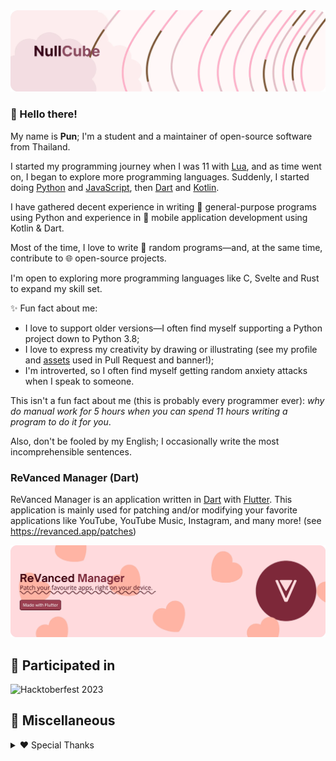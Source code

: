 <picture>
  <source media="(prefers-color-scheme: dark)" srcset="assets\Personal\valentine-light.webp">
  <img alt="" src="assets\Personal\valentine-light.webp">
</picture>

### 👋 Hello there!
My name is **Pun**; I'm a student and a maintainer of open-source software from Thailand.

I started my programming journey when I was 11 with [Lua](https://www.lua.org/), and as time went on, I began to explore more programming languages. Suddenly, I started doing [Python](https://www.python.org/) and [JavaScript](https://developer.mozilla.org/en-US/docs/Web/JavaScript), then [Dart](https://dart.dev/) and [Kotlin](https://kotlinlang.org/).

I have gathered decent experience in writing 🚀 general-purpose programs using Python and experience in 📱 mobile application development using Kotlin & Dart. 

Most of the time, I love to write 🎲 random programs—and, at the same time, contribute to 🌐 open-source projects.

I'm open to exploring more programming languages like C, Svelte and Rust to expand my skill set.

✨ Fun fact about me:
* I love to support older versions—I often find myself supporting a Python project down to Python 3.8;
* I love to express my creativity by drawing or illustrating (see my profile and [assets](https://github.com/validcube/validcube/tree/main/assets) used in Pull Request and banner!);
* I'm introverted, so I often find myself getting random anxiety attacks when I speak to someone.

This isn't a fun fact about me (this is probably every programmer ever): *why do manual work for 5 hours when you can spend 11 hours writing a program to do it for you*.

Also, don't be fooled by my English; I occasionally write the most incomprehensible sentences.

### ReVanced Manager (Dart)
ReVanced Manager is an application written in [Dart](https://dart.dev/) with [Flutter](https://flutter.dev/). This application is mainly used for patching and/or modifying your favorite applications like YouTube, YouTube Music, Instagram, and many more! (see https://revanced.app/patches)

<picture>
  <source media="(prefers-color-scheme: dark)" srcset="assets\ReVancedManager\valentine-dark.webp">
  <img alt="" src="assets\ReVancedManager\valentine-light.webp">
</picture>

## 💖 Participated in
<picture>
  <source media="(prefers-color-scheme: dark)" srcset="https://ziadoua.github.io/m3-Markdown-Badges/badges/Hacktoberfest2023/hacktoberfest20231.svg">
  <img alt="Hacktoberfest 2023" src="https://ziadoua.github.io/m3-Markdown-Badges/badges/Hacktoberfest2023/hacktoberfest20233.svg">
</picture>

## 🥞 Miscellaneous

<details>
  
  <summary>❤️ Special Thanks</summary>

  ReVanced Branding:
  https://github.com/ReVanced/revanced-branding @ GPL-3.0

  Image Manipulation Tool:
  https://github.com/validcube/validcube/tree/main/scripts @ MIT
  
  Hacktoberfest 2023 Badge:
  https://github.com/ziadOUA/m3-Markdown-Badges @ MIT

</details>
